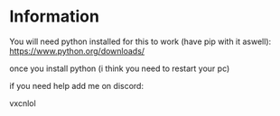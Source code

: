 # Information

You will need python installed for this to work (have pip with it aswell): https://www.python.org/downloads/

once you install python (i think you need to restart your pc)


if you need help add me on discord:

vxcnlol
